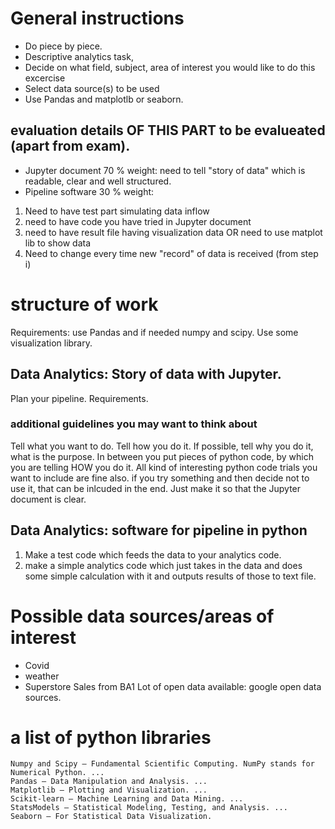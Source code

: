 # General instructions
* Do piece by piece. 
* Descriptive analytics task, 
* Decide on what field, subject, area of interest you would like to do this excercise
* Select data source(s) to be used
* Use Pandas and matplotlb or seaborn.

## evaluation details OF THIS PART to be evalueated (apart from exam). 
* Jupyter document 70 % weight: need to tell "story of data" which is readable, clear and well structured. 
* Pipeline software 30 % weight: 
1.  Need to have test part simulating data inflow
2.  need to have code you have tried in Jupyter document
3.  need to have result file having visualization data OR need to use matplot lib to show data 
4.  Need to change every time new "record" of data is received (from step i) 
# structure of work
Requirements: use Pandas and if needed numpy and scipy. Use some visualization library. 
## Data Analytics: Story of data with Jupyter.
Plan your pipeline. Requirements. 
### additional guidelines you may want to think about
Tell what you want to do. Tell how you do it. If possible, tell why you do it, what is the purpose. In between you put pieces of python code, by which you are telling HOW you do it. All kind of interesting python code trials you want to include are fine also. if you try something and then decide not to use it, that can be inlcuded in the end. Just make it so that the Jupyter document is clear. 
## Data Analytics:  software for pipeline in python
1. Make a test code which feeds the data to your analytics code. 
2. make a simple analytics code which just takes in the data and does some simple calculation with it and outputs results of those to text file. 

# Possible data sources/areas of interest
* Covid
* weather
* Superstore Sales from BA1
Lot of open data available: google open data sources. 

# a list of python libraries
    Numpy and Scipy – Fundamental Scientific Computing. NumPy stands for Numerical Python. ...
    Pandas – Data Manipulation and Analysis. ...
    Matplotlib – Plotting and Visualization. ...
    Scikit-learn – Machine Learning and Data Mining. ...
    StatsModels – Statistical Modeling, Testing, and Analysis. ...
    Seaborn – For Statistical Data Visualization.

